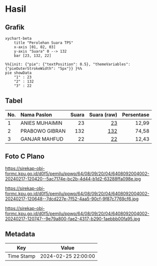# Hasil

## Grafik

```mermaid
xychart-beta
    title "Perolehan Suara TPS"
    x-axis [01, 02, 03]
    y-axis "Suara" 0 --> 132
    bar [23, 132, 22]
```

```mermaid
%%{init: {"pie": {"textPosition": 0.5}, "themeVariables": {"pieOuterStrokeWidth": "5px"}} }%%
pie showData
    "1" : 23
    "2" : 132
    "3" : 22
```

## Tabel

| No. | Nama Paslon    | Suara | Suara (raw) | Persentase |
|:--- |:-------------- | -----:| -----------:| ----------:|
| 1   | ANIES MUHAIMIN | 23    | [23][p-1]   | 12,99      |
| 2   | PRABOWO GIBRAN | 132   | [132][p-2]  | 74,58      |
| 3   | GANJAR MAHFUD  | 22    | [22][p-3]   | 12,43      |


[p-1]: https://github.com/gigit-pemilu/pemilu-2024-64-kalimantan-timur/blob/main/pilpres/hitung-suara/sub/64-kalimantan-timur/sub/08-kutai-timur/sub/09-bengalon/sub/2004-tepian-langsat/sub/002-tps/sub/paslon-1.txt
[p-2]: https://github.com/gigit-pemilu/pemilu-2024-64-kalimantan-timur/blob/main/pilpres/hitung-suara/sub/64-kalimantan-timur/sub/08-kutai-timur/sub/09-bengalon/sub/2004-tepian-langsat/sub/002-tps/sub/paslon-2.txt
[p-3]: https://github.com/gigit-pemilu/pemilu-2024-64-kalimantan-timur/blob/main/pilpres/hitung-suara/sub/64-kalimantan-timur/sub/08-kutai-timur/sub/09-bengalon/sub/2004-tepian-langsat/sub/002-tps/sub/paslon-3.txt

## Foto C Plano

https://sirekap-obj-formc.kpu.go.id/d0f5/pemilu/ppwp/64/08/09/20/04/6408092004002-20240217-120420--5ac7174e-bc2b-4d44-b1d2-63288ffa098e.jpg

https://sirekap-obj-formc.kpu.go.id/d0f5/pemilu/ppwp/64/08/09/20/04/6408092004002-20240217-120648--7dcd227e-7f52-4aa5-90cf-9f87c7769cf6.jpg

https://sirekap-obj-formc.kpu.go.id/d0f5/pemilu/ppwp/64/08/09/20/04/6408092004002-20240217-120747--9e79a800-fae2-4317-b290-1aebbb00fa95.jpg


## Metadata

| Key        | Value               |
| ---------- | ------------------- |
| Time Stamp | 2024-02-25 22:00:00 |



